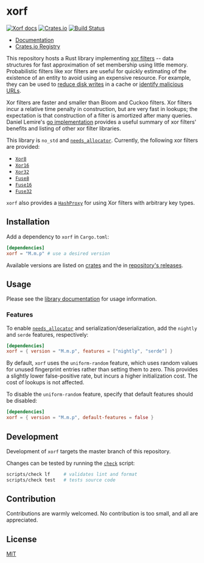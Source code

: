 # xorf

[![Xorf docs](https://docs.rs/xorf/badge.svg)](https://docs.rs/xorf)
[![Crates.io](https://img.shields.io/crates/v/xorf)](https://crates.io/crates/xorf)
[![Build Status](https://travis-ci.com/ayazhafiz/xorf.svg?branch=master)](https://travis-ci.com/ayazhafiz/xorf)

- [Documentation](https://docs.rs/xorf)
- [Crates.io Registry](https://crates.io/crates/xorf)

This repository hosts a Rust library implementing
[xor filters](https://arxiv.org/abs/1912.08258) -- data structures for fast
approximation of set membership using little memory. Probabilistic filters like
xor filters are useful for quickly estimating of the existence of an entity to
avoid using an expensive resource. For example, they can be used to
[reduce disk writes](https://en.wikipedia.org/wiki/Bloom_filter#Cache_filtering)
in a cache or
[identify malicious URLs](https://en.wikipedia.org/wiki/Bloom_filter#Examples).

Xor filters are faster and smaller than Bloom and Cuckoo filters. Xor filters
incur a relative time penalty in construction, but are very fast in lookups; the
expectation is that construction of a filter is amortized after many queries.
Daniel Lemire's [go implementation](https://github.com/FastFilter/xorfilter)
provides a useful summary of xor filters' benefits and listing of other xor
filter libraries.

This library is `no_std` and
[`needs_allocator`](https://doc.rust-lang.org/1.9.0/book/custom-allocators.html).
Currently, the following xor filters are provided:

- [`Xor8`](./src/xor8.rs)
- [`Xor16`](./src/xor16.rs)
- [`Xor32`](./src/xor32.rs)
- [`Fuse8`](./src/fuse8.rs)
- [`Fuse16`](./src/fuse16.rs)
- [`Fuse32`](./src/fuse32.rs)

`xorf` also provides a [`HashProxy`](./src/hash_proxy.rs) for using Xor filters
with arbitrary key types.

## Installation

Add a dependency to `xorf` in `Cargo.toml`:

```toml
[dependencies]
xorf = "M.m.p" # use a desired version
```

Available versions are listed on [crates](https://crates.io/crates/xorf) and the in [repository's
releases](https://github.com/ayazhafiz/xorf/releases).

## Usage

Please see the [library documentation](https://docs.rs/xorf) for usage
information.

### Features

To enable
[`needs_allocator`](https://doc.rust-lang.org/1.9.0/book/custom-allocators.html)
and serialization/deserialization, add the `nightly` and `serde` features,
respectively:

```toml
[dependencies]
xorf = { version = "M.m.p", features = ["nightly", "serde"] }
```

By default, `xorf` uses the `uniform-random` feature, which uses random values for unused
fingerprint entries rather than setting them to zero. This provides a slightly lower false-positive
rate, but incurs a higher initialization cost. The cost of lookups is not affected.

To disable the `uniform-random` feature, specify that default features should be disabled:

```toml
[dependencies]
xorf = { version = "M.m.p", default-features = false }
```

## Development

Development of `xorf` targets the master branch of this repository.

Changes can be tested by running the [`check`](./scripts/check) script:

```bash
scripts/check lf     # validates lint and format
scripts/check test   # tests source code
```

## Contribution

Contributions are warmly welcomed. No contribution is too small, and all are
appreciated.

## License

[MIT](./LICENSE)
